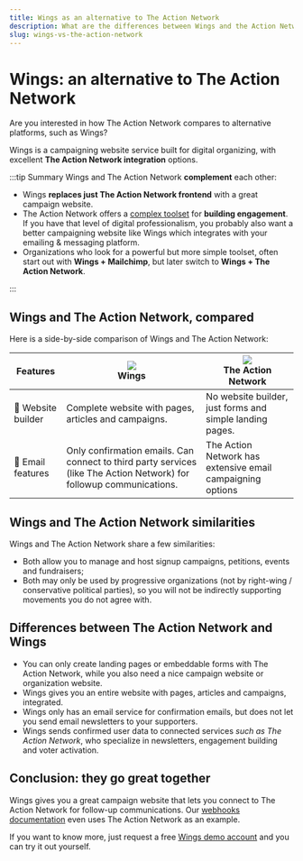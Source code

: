 ```yaml
---
title: Wings as an alternative to The Action Network
description: What are the differences between Wings and the Action Network?
slug: wings-vs-the-action-network
---
```


# Wings: an alternative to The Action Network

Are you interested in how The Action Network compares to alternative platforms, such as Wings?

Wings is a campaigning website service built for digital organizing, with excellent **The Action Network integration** options.

:::tip Summary
Wings and The Action Network **complement** each other:

- Wings **replaces just The Action Network frontend** with a great campaign website.
- The Action Network offers a [complex toolset](https://actionnetwork.org) for **building engagement**. If you have that level of digital professionalism, you probably also want a better campaigning website like Wings which integrates with your emailing & messaging platform.
- Organizations who look for a powerful but more simple toolset, often start out with **Wings + Mailchimp**, but later switch to **Wings + The Action Network**.

:::

## Wings and The Action Network, compared

Here is a side-by-side comparison of Wings and The Action Network:

| Features           | <img src="https://screens.wings.dev/Wings_PNG-copy-QjcLdWmyZCVSaK8u1Z5AhtLAaQZ1B6Dc6TaMVqdVciFMHCVevC0Rwrl9AneB5x049R8HRPoIKVbLKduvnFw5PwpuhUMbu3GFz7I7.png" className="logoImage" /> <br/>Wings | <img src="https://screens.wings.dev/the-action-network-SjNVzkJzQpyoAUhWXXxY1aHUS6YaM1pLLykVxac0xnP00PoqQb9QZNT4VtXmyv4sqW1A4R6V3huDGtmB37UtbzBbpsbXE7rGXzOR.png" className="logoImage" /><br/>The Action Network |
| ------------------ | ------------------------------------------------------------------------------------------------------------------------------------------------------------------------------------------------ | ---------------------------------------------------------------------------------------------------------------------------------------------------------------------------------------------------------------- |
| 📰 Website builder | Complete website with pages, articles and campaigns.                                                                                                                                             | No website builder, just forms and simple landing pages.                                                                                                                                                         |
| 📧 Email features  | Only confirmation emails. Can connect to third party services (like The Action Network) for followup communications.                                                                             | The Action Network has extensive email campaigning options                                                                                                                                                       |

## Wings and The Action Network similarities

Wings and The Action Network share a few similarities:

- Both allow you to manage and host signup campaigns, petitions, events and fundraisers;
- Both may only be used by progressive organizations (not by right-wing / conservative political parties), so you will not be indirectly supporting movements you do not agree with.

## Differences between The Action Network and Wings

- You can only create landing pages or embeddable forms with The Action Network, while you also need a nice campaign website or organization website.
- Wings gives you an entire website with pages, articles and campaigns, integrated.
- Wings only has an email service for confirmation emails, but does not let you send email newsletters to your supporters.
- Wings sends confirmed user data to connected services _such as The Action Network_, who specialize in newsletters, engagement building and voter activation.

## Conclusion: they go great together

Wings gives you a great campaign website that lets you connect to The Action Network for follow-up communications. Our [webhooks documentation](/docs/setting-up/webhooks#use-zapier-to-process-form-submissions) even uses The Action Network as an example.

If you want to know more, just request a free [Wings demo account](/demo) and you can try it out yourself.
